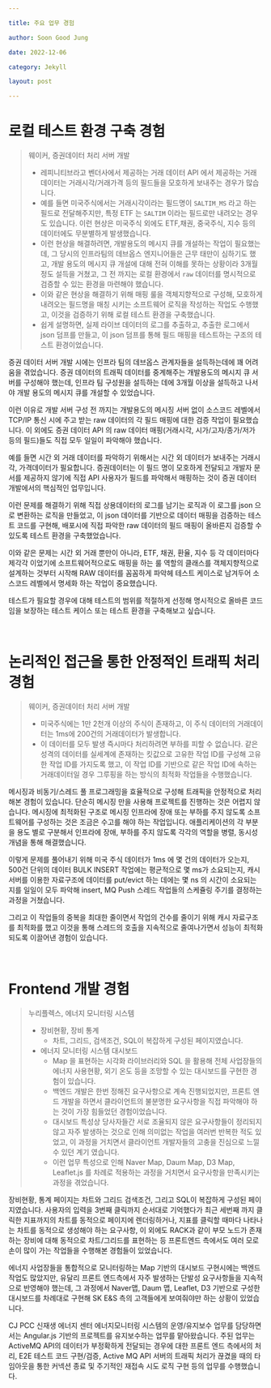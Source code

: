 ```yaml
---

title: 주요 업무 경험

author: Soon Good Jung

date: 2022-12-06

category: Jekyll

layout: post

---
```






# 로컬 테스트 환경 구축 경험

> 웨이커, 증권데이터 처리 서버 개발
>
> - 레피니티브라고 벤더사에서 제공하는 거래 데이터 API 에서 제공하는 거래 데이터는 거래시각/거래가격 등의 필드들을 모호하게 보내주는 경우가 많습니다.
> - 예를 들면 미국주식에서는 거래시각이라는 필드명이 `SALTIM_MS` 라고 하는 필드로 전달해주지만, 특정 ETF 는 `SALTIM` 이라는 필드로만 내려오는 경우도 있습니다. 이런 현상은 미국주식 외에도 ETF,채권, 중국주식, 지수 등의 데이터에도 무분별하게 발생했습니다.
> - 이런 현상을 해결하려면, 개발용도의 메시지 큐를 개설하는 작업이 필요했는데, 그 당시의 인프라팀의 데브옵스 엔지니어들은 근무 태만이 심하기도 했고, 개발 용도의 메시지 큐 개설에 대해 전혀 이해를 못하는 상황이라 3개월 정도 설득을 거쳤고, 그 전 까지는 로컬 환경에서 `raw` 데이터를 명시적으로 검증할 수 있는 환경을 마련해야 했습니다.
> - 이와 같은 현상을 해결하기 위해 매핑 룰을 객체지향적으로 구성해, 모호하게 내려오는 필드명을 매칭 시키는 소프트웨어 로직을 작성하는 작업도 수행했고, 이것을 검증하기 위해 로컬 테스트 환경을 구축했습니다.
> - 쉽게 설명하면, 실제 라이브 데이터의 로그를 추출하고, 추출한 로그에서 json 덤프를 만들고, 이 json 덤프를 통해 필드 매핑을 테스트하는 구조의 테스트 환경이었습니다.



증권 데이터 서버 개발 시에는 인프라 팀의 데브옵스 관계자들을 설득하는데에 꽤 어려움을 겪었습니다. 증권 데이터의 트래픽 데이터를 중계해주는 개발용도의 메시지 큐 서버를 구성해야 했는데, 인프라 팀 구성원을 설득하는 데에 3개월 이상을 설득하고 나서야 개발 용도의 메시지 큐를 개설할 수 있었습니다.

이런 이유로 개발 서버 구성 전 까지는 개발용도의 메시징 서버 없이 소스코드 레벨에서 TCP/IP 통신 시에 주고 받는 raw 데이터의 각 필드 매핑에 대한 검증 작업이 필요했습니다. 이 외에도 증권 데이터 API 의 raw 데이터 매핑(거래시각, 시가/고자/종가/저가 등의 필드)들도 직접 모두 일일이 파악해야 했습니다.

예를 들면 시간 외 거래 데이터를 파악하기 위해서는 시간 외 데이터가 보내주는 거래시각, 가격데이터가 필요합니다. 증권데이터는 이 필드 명이 모호하게 전달되고 개발자 문서를 제공하지 않기에 직접 API 사용자가 필드를 파악해서 매핑하는 것이 증권 데이터 개발에서의 핵심적인 업무입니다.

이런 문제를 해결하기 위해 직접 상용데이터의 로그를 남기는 로직과 이 로그를 json 으로 변환하는 로직을 만들었고, 이 json 데이터를 기반으로 데이터 매핑을 검증하는 테스트 코드를 구현해, 배포시에 직접 파악한 raw 데이터의 필드 매핑이 올바른지 검증할 수 있도록 테스트 환경을 구축했었습니다.

이와 같은 문제는 시간 외 거래 뿐만이 아니라, ETF, 채권, 환율, 지수 등 각 데이터마다 제각각 이었기에 소프트웨어적으로도 매핑을 하는 룰 역할의 클래스를 객체지향적으로 설계하는 것부터 시작해 RAW 데이터를 꼼꼼하게 파악헤 테스트 케이스로 남겨두어 소스코드 레벨에서 명세화 하는 작업이 중요했습니다.<br>

테스트가 필요할 경우에 대해 테스트의 범위를 적절하게 선정해 명시적으로 올바른 코드임을 보장하는 테스트 케이스 또는 테스트 환경을 구축해보고 싶습니다.



<br>



# 논리적인 접근을 통한 안정적인 트래픽 처리 경험

> 웨이커, 증권데이터 처리 서버 개발
>
> - 미국주식에는 1만 2천개 이상의 주식이 존재하고, 이 주식 데이터의 거래데이터는 1ms에 200건의 거래데이터가 발생합니다.
> - 이 데이터를 모두 발생 즉시마다 처리하려면 부하를 피할 수 없습니다. 같은 성격의 데이터를 실세계에 존재하는 킷값으로 고유한 작업 ID를 구성해 고유한 작업 ID를 가지도록 했고, 이 작업 ID를 기반으로 같은 작업 ID에 속하는 거래데이터일 경우 그루핑을 하는 방식의 최적화 작업들을 수행했습니다.



메시징과 비동기/스레드 풀 프로그래밍을 효율적으로 구성해 트래픽을 안정적으로 처리해본 경험이 있습니다. 단순히 메시징 만을 사용해 프로젝트를 진행하는 것은 어렵지 않습니다. 메시징에 최적화된 구조로 메시징 인프라에 장애 또는 부하를 주지 않도록 소프트웨어를 구성하는 것은 조금은 수고를 해야 하는 작업입니다. 애플리케이션의 각 부분을 용도 별로 구분해서 인프라에 장애, 부하를 주지 않도록 각각의 역할을 병렬, 동시성 개념을 통해 해결했습니다.

이렇게 문제를 풀어내기 위해 미국 주식 데이터가 1ms 에 몇 건의 데이터가 오는지, 500건 단위의 데이터 BULK INSERT 작업에는 평균적으로 몇 ms가 소요되는지, 캐시 서버를 이용한 자료구조에 데이터를 put/evict 하는 데에는 몇 ns 의 시간이 소요되는 지를 일일이 모두 파악해 insert, MQ Push 스레드 작업들의 스케쥴링 주기를 결정하는 과정을 거쳤습니다.

그리고 이 작업들의 중복을 최대한 줄이면서 작업의 건수를 줄이기 위해 캐시 자료구조를 최적화를 했고 이것을 통해 스레드의 호출을 지속적으로 줄여나가면서 성능이 최적화되도록 이끌어낸 경험이 있습니다.



<br>



# Frontend 개발 경험

> 누리플렉스, 에너지 모니터링 시스템
>
> - 장비현황, 장비 통계
>   - 차트, 그리드, 검색조건, SQL이 복잡하게 구성된 페이지였습니다.
> - 에너지 모니터링 시스템 대시보드
>   - Map 을 표현하는 시각화 라이브러리와 SQL 을 활용해 전체 사업장들의 에너지 사용현황, 외기 온도 등을 조망할 수 있는 대시보드를 구현한 경험이 있습니다.
>   - 백엔드 개발은 한번 정해진 요구사항으로 계속 진행되었지만, 프론트 엔드 개발을 하면서 클라이언트의 불분명한 요구사항을 직접 파악해야 하는 것이 가장 힘들었던 경험이었습니다.
>   - 대시보드 특성상 당사자들간 서로 조율되지 않은 요구사항들이 정리되지 않고 자주 발생하는 것으로 인해 의미없는 작업을 여러번 반복한 적도 있었고, 이 과정을 거치면서 클라이언트 개발자들의 고충을 진심으로 느낄수 있던 계기 였습니다.
>   - 이런 업무 특성으로 인해 Naver Map, Daum Map, D3 Map, Leaflet.js 를 차례로 적용하는 과정을 거치면서 요구사항을 만족시키는 과정을 겪었습니다.



장비현황, 통계 페이지는 차트와 그리드 검색조건, 그리고 SQL이 복잡하게 구성된 페이지였습니다. 사용자의 입력을 3번째 클릭까지 순서대로 기억했다가 최근 세번째 까지 클릭한 지표까지의 차트를 동적으로 페이지에 렌더링하거나, 지표를 클릭할 때마다 나타나는 차트를 동적으로 생성해야 하는 요구사항, 이 외에도 RACK과 같이 부모 노드가 존재하는 장비에 대해 동적으로 차트/그리드를 표현하는 등 프론트엔드 측에서도 여러 모로 손이 많이 가는 작업들을 수행해본 경험들이 있었습니다.

에너지 사업장들을 통합적으로 모니터링하는 Map 기반의 대시보드 구현시에는 백엔드 작업도 많았지만, 유달리 프론트 엔드측에서 자주 발생하는 단발성 요구사항들을 지속적으로 반영해야 했는데, 그 과정에서 Naver맵, Daum 맵, Leaflet, D3 기반으로 구성한 대시보드를 차례대로 구현해 SK E&S 측의 고객들에게 보여줘야만 하는 상황이 있었습니다. 

CJ PCC 신재생 에너지 센터 에너지모니터링 시스템의 운영/유지보수 업무를 담당하면서는 Angular.js 기반의 프로젝트를 유지보수하는 업무를 맡아왔습니다. 주된 업무는 ActiveMQ API의 데이터가 부정확하게 전달되는 경우에 대한 프론트 엔드 측에서의 처리, E2E 테스트 코드 구현/검증, Active MQ API 서버의 트래픽 처리가 끊겼을 때의 타임아웃을 통한 커넥션 종료 및 주기적인 재접속 시도 로직 구현 등의 업무를 수행했습니다.



<br>



